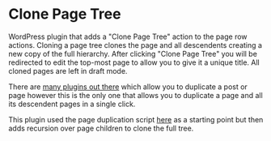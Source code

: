 # Clone Page Tree

WordPress plugin that adds a "Clone Page Tree" action to the page row actions.  Cloning a page tree clones the page and all descendents creating a new copy of the full hierarchy.  After clicking "Clone Page Tree" you will be redirected to edit the top-most page to allow you to give it a unique title.  All cloned pages are left in draft mode.

There are [many plugins out there](https://wordpress.org/plugins/search/duplicate/) which allow you to duplicate a post or page however this is the only one that allows you to duplicate a page and all its descendent pages in a single click.

This plugin used the page duplication script [here](https://www.hostinger.com/tutorials/how-to-clone-wordpress-page-post) as a starting point but then adds recursion over page children to clone the full tree.
